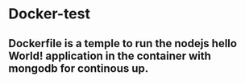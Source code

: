 # Docker-test
## Dockerfile is a temple to run the nodejs hello World! application in the container with mongodb for continous up.
